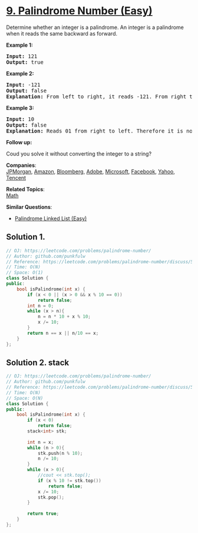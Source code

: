 # [9. Palindrome Number (Easy)](https://leetcode.com/problems/palindrome-number/)

<p>Determine whether an integer is a palindrome. An integer&nbsp;is&nbsp;a&nbsp;palindrome when it&nbsp;reads the same backward as forward.</p>

<p><strong>Example 1:</strong></p>

<pre><strong>Input:</strong> 121
<strong>Output:</strong> true
</pre>

<p><strong>Example 2:</strong></p>

<pre><strong>Input:</strong> -121
<strong>Output:</strong> false
<strong>Explanation:</strong> From left to right, it reads -121. From right to left, it becomes 121-. Therefore it is not a palindrome.
</pre>

<p><strong>Example 3:</strong></p>

<pre><strong>Input:</strong> 10
<strong>Output:</strong> false
<strong>Explanation:</strong> Reads 01 from right to left. Therefore it is not a palindrome.
</pre>

<p><strong>Follow up:</strong></p>

<p>Coud you solve&nbsp;it without converting the integer to a string?</p>


**Companies**:  
[JPMorgan](https://leetcode.com/company/jpmorgan), [Amazon](https://leetcode.com/company/amazon), [Bloomberg](https://leetcode.com/company/bloomberg), [Adobe](https://leetcode.com/company/adobe), [Microsoft](https://leetcode.com/company/microsoft), [Facebook](https://leetcode.com/company/facebook), [Yahoo](https://leetcode.com/company/yahoo), [Tencent](https://leetcode.com/company/tencent)

**Related Topics**:  
[Math](https://leetcode.com/tag/math/)

**Similar Questions**:
* [Palindrome Linked List (Easy)](https://leetcode.com/problems/palindrome-linked-list/)

## Solution 1.

```cpp
// OJ: https://leetcode.com/problems/palindrome-number/
// Author: github.com/punkfulw
// Reference: https://leetcode.com/problems/palindrome-number/discuss/5165/An-easy-c%2B%2B-8-lines-code-(only-reversing-till-half-and-then-compare)
// Time: O(N)
// Space: O(1)
class Solution {
public:
    bool isPalindrome(int x) {
        if (x < 0 || (x > 0 && x % 10 == 0))
            return false;
        int n = 0;
        while (x > n){
            n = n * 10 + x % 10;
            x /= 10;
        }
        return n == x || n/10 == x;
    }
};
```

## Solution 2. stack

```cpp
// OJ: https://leetcode.com/problems/palindrome-number/
// Author: github.com/punkfulw
// Reference: https://leetcode.com/problems/palindrome-number/discuss/5165/An-easy-c%2B%2B-8-lines-code-(only-reversing-till-half-and-then-compare)
// Time: O(N)
// Space: O(N)
class Solution {
public:
    bool isPalindrome(int x) {
        if (x < 0)
            return false;
        stack<int> stk;
        
        int n = x;
        while (n > 0){
            stk.push(n % 10);
            n /= 10;
        }
        while (x > 0){
            //cout << stk.top();
            if (x % 10 != stk.top())
                return false;
            x /= 10;
            stk.pop();
        }
        
        return true;
    }
};
```
